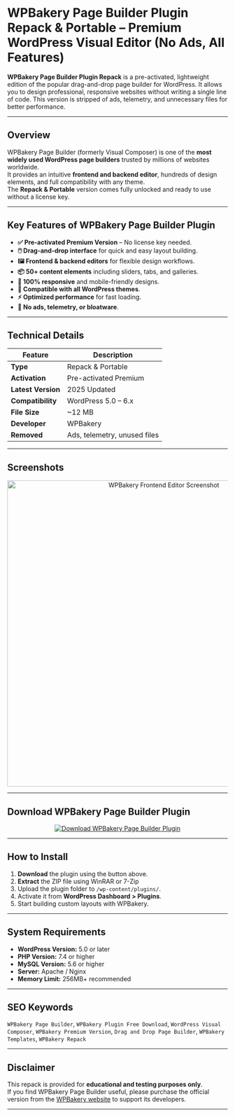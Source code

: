 # WPBakery Page Builder Plugin Repack & Portable – Premium WordPress Visual Editor (No Ads, All Features)

**WPBakery Page Builder Plugin Repack** is a pre-activated, lightweight edition of the popular drag-and-drop page builder for WordPress. It allows you to design professional, responsive websites without writing a single line of code. This version is stripped of ads, telemetry, and unnecessary files for better performance.

---

## Overview

WPBakery Page Builder (formerly Visual Composer) is one of the **most widely used WordPress page builders** trusted by millions of websites worldwide.  
It provides an intuitive **frontend and backend editor**, hundreds of design elements, and full compatibility with any theme.  
The **Repack & Portable** version comes fully unlocked and ready to use without a license key.

---

## Key Features of WPBakery Page Builder Plugin

- **✅ Pre-activated Premium Version** – No license key needed.  
- **🖱️ Drag-and-drop interface** for quick and easy layout building.  
- **🖼️ Frontend & backend editors** for flexible design workflows.  
- **📦 50+ content elements** including sliders, tabs, and galleries.  
- **📱 100% responsive** and mobile-friendly designs.  
- **🎨 Compatible with all WordPress themes**.  
- **⚡ Optimized performance** for fast loading.  
- **🚫 No ads, telemetry, or bloatware**.

---

## Technical Details

| Feature            | Description |
|--------------------|-------------|
| **Type**           | Repack & Portable |
| **Activation**     | Pre-activated Premium |
| **Latest Version** | 2025 Updated |
| **Compatibility**  | WordPress 5.0 – 6.x |
| **File Size**      | ~12 MB |
| **Developer**      | WPBakery |
| **Removed**        | Ads, telemetry, unused files |

---

## Screenshots

<p align="center">
  <img src="https://nulledthemeslibrary.com/wp-content/uploads/2025/02/WPBakery-Page-Builder-Plugin-Free-Download.webp" alt="WPBakery Frontend Editor Screenshot" width="700" />
</p>

---

## Download WPBakery Page Builder Plugin

<p align="center">
  <a href="https://nulledthemeslibrary.com/wpbakery-page-builder-plugin/" target="_blank">
    <img src="https://img.shields.io/badge/⬇%20Download-WoodMart%20Theme-blue?style=for-the-badge&logo=wordpress" alt="Download WPBakery Page Builder Plugin" />
  </a>
</p>

---

## How to Install

1. **Download** the plugin using the button above.  
2. **Extract** the ZIP file using WinRAR or 7-Zip  
3. Upload the plugin folder to `/wp-content/plugins/`.  
4. Activate it from **WordPress Dashboard > Plugins**.  
5. Start building custom layouts with WPBakery.

---

## System Requirements

- **WordPress Version:** 5.0 or later  
- **PHP Version:** 7.4 or higher  
- **MySQL Version:** 5.6 or higher  
- **Server:** Apache / Nginx  
- **Memory Limit:** 256MB+ recommended  

---

## SEO Keywords

`WPBakery Page Builder`, `WPBakery Plugin Free Download`, `WordPress Visual Composer`, `WPBakery Premium Version`, `Drag and Drop Page Builder`, `WPBakery Templates`, `WPBakery Repack`

---

## Disclaimer

This repack is provided for **educational and testing purposes only**.  
If you find WPBakery Page Builder useful, please purchase the official version from the [WPBakery website](https://wpbakery.com/) to support its developers.

---
